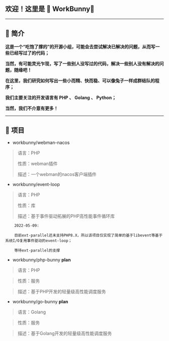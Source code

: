 ## 欢迎！这里是 🐰 WorkBunny👋

---
## 🐰 简介

**这是一个“吃饱了撑的”的开源小组，可能会去尝试解决已解决的问题，从而写一些已经写过了的代码；**

**当然，有可能灵光乍现，写了一些别人没写过的代码，解决一些别人没有解决的问题，随缘吧！**

**在这里，我们研究如何写出一些小而精、快而稳、可以像兔子一样成群结队的程序；**

**我们主要关注的开发语言有 PHP 、 Golang 、 Python；**

**当然，我们不介意有更多！**

---

## 🐰 项目

- workbunny/webman-nacos
> 语言：PHP
> 
> 性质：webman插件
> 
> 描述：一个webman的nacos客户端插件


- workbunny/event-loop
> 语言：PHP
> 
> 性质：库
> 
> 描述：基于事件驱动拓展的PHP高性能事件循环库

        2022-05-09:

        目前ext-parallel还未支持PHP8.X，所以该项目仅实现了简单的基于libevent等基于系统I/O复用事件驱动的event-loop；

        等待ext-parallel的支撑
 


- workbunny/php-bunny **plan**
> 语言：PHP
    
> 性质：服务
    
> 描述：基于PHP开发的轻量级高性能调度服务


- workbunny/go-bunny **plan**
> 语言：Golang
    
> 性质：服务
    
> 描述：基于Golang开发的轻量级高性能调度服务


